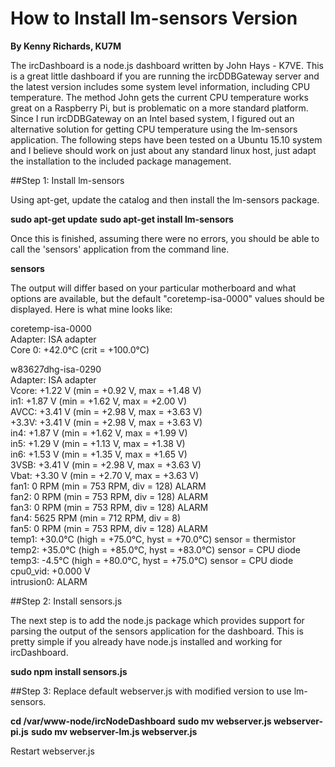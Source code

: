 How to Install lm-sensors Version
=================================
**By Kenny Richards, KU7M**

The ircDashboard is a node.js dashboard written by John Hays - K7VE. This is a great little dashboard if you are running the ircDDBGateway server and the latest version includes some system level information, including CPU temperature. The method John gets the current CPU temperature works great on a Raspberry Pi, but is problematic on a more standard platform. Since I run ircDDBGateway on an Intel based system, I figured out an alternative solution for getting CPU temperature using the lm-sensors application. The following steps have been tested on a Ubuntu 15.10 system and I believe should work on just about any standard linux host, just adapt the installation to the included package management.

##Step 1: Install lm-sensors

Using apt-get, update the catalog and then install the lm-sensors package.

**sudo apt-get update**
**sudo apt-get install lm-sensors**
	
Once this is finished, assuming there were no errors, you should be able to call the 'sensors' application from the command line. 

**sensors**
	
The output will differ based on your particular motherboard and what options are available, but the default "coretemp-isa-0000" values should be displayed. Here is what mine looks like:

coretemp-isa-0000  
Adapter: ISA adapter  
Core 0:       +42.0°C  (crit = +100.0°C)  
  
w83627dhg-isa-0290    
Adapter: ISA adapter  
Vcore:        +1.22 V  (min =  +0.92 V, max =  +1.48 V)  
in1:          +1.87 V  (min =  +1.62 V, max =  +2.00 V)  
AVCC:         +3.41 V  (min =  +2.98 V, max =  +3.63 V)  
+3.3V:        +3.41 V  (min =  +2.98 V, max =  +3.63 V)  
in4:          +1.87 V  (min =  +1.62 V, max =  +1.99 V)  
in5:          +1.29 V  (min =  +1.13 V, max =  +1.38 V)  
in6:          +1.53 V  (min =  +1.35 V, max =  +1.65 V)  
3VSB:         +3.41 V  (min =  +2.98 V, max =  +3.63 V)  
Vbat:         +3.30 V  (min =  +2.70 V, max =  +3.63 V)  
fan1:           0 RPM  (min =  753 RPM, div = 128)  ALARM  
fan2:           0 RPM  (min =  753 RPM, div = 128)  ALARM  
fan3:           0 RPM  (min =  753 RPM, div = 128)  ALARM  
fan4:        5625 RPM  (min =  712 RPM, div = 8)  
fan5:           0 RPM  (min =  753 RPM, div = 128)  ALARM  
temp1:        +30.0°C  (high = +75.0°C, hyst = +70.0°C)  sensor = thermistor  
temp2:        +35.0°C  (high = +85.0°C, hyst = +83.0°C)  sensor = CPU diode  
temp3:         -4.5°C  (high = +80.0°C, hyst = +75.0°C)  sensor = CPU diode  
cpu0_vid:    +0.000 V  
intrusion0:  ALARM  


##Step 2: Install sensors.js

The next step is to add the node.js package which provides support for parsing the output of the sensors application for the dashboard. This is pretty simple if you already have node.js installed and working for ircDashboard.

**sudo npm install sensors.js**
	
##Step 3: Replace default webserver.js with modified version to use lm-sensors.

**cd /var/www-node/ircNodeDashboard**
**sudo mv webserver.js webserver-pi.js**
**sudo mv webserver-lm.js webserver.js**
	
Restart webserver.js
	
